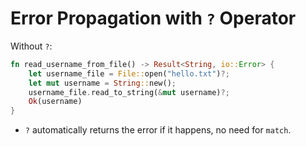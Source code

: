 
# Error Propagation with `?` Operator

Without `?`:

```rust
fn read_username_from_file() -> Result<String, io::Error> {
    let username_file = File::open("hello.txt")?;
    let mut username = String::new();
    username_file.read_to_string(&mut username)?;
    Ok(username)
}
```

- `?` automatically returns the error if it happens, no need for `match`.

